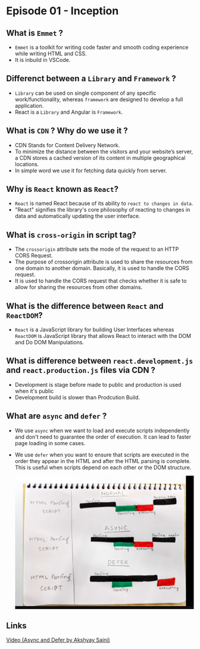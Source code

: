 # Episode 01 - Inception

## What is `Emmet` ?

- `Emmet` is a toolkit for writing code faster and smooth coding experience while writing HTML and CSS.
- It is inbuild in VSCode.

## Differenct between a `Library` and `Framework` ?

- `Library` can be used on single component of any specific work/functionality, whereas `framework` are designed to develop a full application.
- React is a `Library` and Angular is `Framework`.

## What is `CDN` ? Why do we use it ?

- CDN Stands for Content Delivery Network.
- To minimize the distance between the visitors and your website’s server, a CDN stores a cached version of its content in multiple geographical locations.
- In simple word we use it for fetching data quickly from server.

## Why is `React` known as `React`?

- `React` is named React because of its ability to `react to changes in data`.
- "React" signifies the library's core philosophy of reacting to changes in data and automatically updating the user interface.

## What is `cross-origin` in script tag?

- The `crossorigin` attribute sets the mode of the request to an HTTP CORS Request.
- The purpose of crossorigin attribute is used to share the resources from one domain to another domain. Basically, it is used to handle the CORS request.
- It is used to handle the CORS request that checks whether it is safe to allow for sharing the resources from other domains.

## What is the difference between `React` and `ReactDOM`?

- `React` is a JavaScript library for building User Interfaces whereas `ReactDOM` is JavaScript library that allows React to interact with the DOM and Do DOM Manipulations.

## What is difference between `react.development.js` and `react.production.js` files via CDN ?

- Development is stage before made to public and production is used when it's public
- Development build is slower than Prodcution Build.

## What are `async` and `defer` ?

- We use `async` when we want to load and execute scripts independently and don't need to guarantee the order of execution. It can lead to faster page loading in some cases.
- We use `defer` when you want to ensure that scripts are executed in the order they appear in the HTML and after the HTML parsing is complete. This is useful when scripts depend on each other or the DOM structure.

  ![Async and Defer](./async%20vs%20defer.PNG)

## Links

[Video (Async and Defer by Akshyay Saini) ](https://www.youtube.com/watch?v=IrHmpdORLu8)
